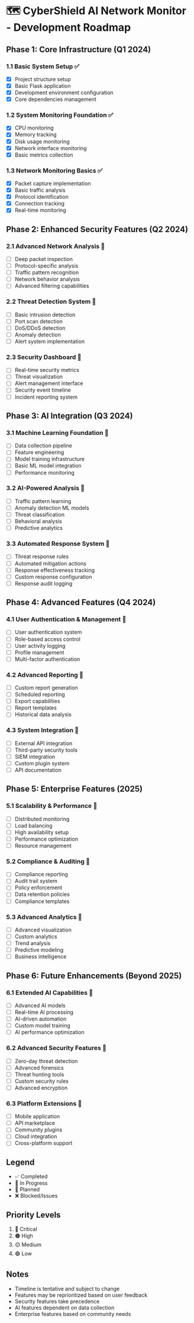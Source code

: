 # 🗺️ CyberShield AI Network Monitor - Development Roadmap

## Phase 1: Core Infrastructure (Q1 2024)

### 1.1 Basic System Setup ✅
- [x] Project structure setup
- [x] Basic Flask application
- [x] Development environment configuration
- [x] Core dependencies management

### 1.2 System Monitoring Foundation ✅
- [x] CPU monitoring
- [x] Memory tracking
- [x] Disk usage monitoring
- [x] Network interface monitoring
- [x] Basic metrics collection

### 1.3 Network Monitoring Basics ✅
- [x] Packet capture implementation
- [x] Basic traffic analysis
- [x] Protocol identification
- [x] Connection tracking
- [x] Real-time monitoring

## Phase 2: Enhanced Security Features (Q2 2024)

### 2.1 Advanced Network Analysis 🚧
- [ ] Deep packet inspection
- [ ] Protocol-specific analysis
- [ ] Traffic pattern recognition
- [ ] Network behavior analysis
- [ ] Advanced filtering capabilities

### 2.2 Threat Detection System 🚧
- [ ] Basic intrusion detection
- [ ] Port scan detection
- [ ] DoS/DDoS detection
- [ ] Anomaly detection
- [ ] Alert system implementation

### 2.3 Security Dashboard 🚧
- [ ] Real-time security metrics
- [ ] Threat visualization
- [ ] Alert management interface
- [ ] Security event timeline
- [ ] Incident reporting system

## Phase 3: AI Integration (Q3 2024)

### 3.1 Machine Learning Foundation 🎯
- [ ] Data collection pipeline
- [ ] Feature engineering
- [ ] Model training infrastructure
- [ ] Basic ML model integration
- [ ] Performance monitoring

### 3.2 AI-Powered Analysis 🎯
- [ ] Traffic pattern learning
- [ ] Anomaly detection ML models
- [ ] Threat classification
- [ ] Behavioral analysis
- [ ] Predictive analytics

### 3.3 Automated Response System 🎯
- [ ] Threat response rules
- [ ] Automated mitigation actions
- [ ] Response effectiveness tracking
- [ ] Custom response configuration
- [ ] Response audit logging

## Phase 4: Advanced Features (Q4 2024)

### 4.1 User Authentication & Management 🎯
- [ ] User authentication system
- [ ] Role-based access control
- [ ] User activity logging
- [ ] Profile management
- [ ] Multi-factor authentication

### 4.2 Advanced Reporting 🎯
- [ ] Custom report generation
- [ ] Scheduled reporting
- [ ] Export capabilities
- [ ] Report templates
- [ ] Historical data analysis

### 4.3 System Integration 🎯
- [ ] External API integration
- [ ] Third-party security tools
- [ ] SIEM integration
- [ ] Custom plugin system
- [ ] API documentation

## Phase 5: Enterprise Features (2025)

### 5.1 Scalability & Performance 🎯
- [ ] Distributed monitoring
- [ ] Load balancing
- [ ] High availability setup
- [ ] Performance optimization
- [ ] Resource management

### 5.2 Compliance & Auditing 🎯
- [ ] Compliance reporting
- [ ] Audit trail system
- [ ] Policy enforcement
- [ ] Data retention policies
- [ ] Compliance templates

### 5.3 Advanced Analytics 🎯
- [ ] Advanced visualization
- [ ] Custom analytics
- [ ] Trend analysis
- [ ] Predictive modeling
- [ ] Business intelligence

## Phase 6: Future Enhancements (Beyond 2025)

### 6.1 Extended AI Capabilities 🎯
- [ ] Advanced AI models
- [ ] Real-time AI processing
- [ ] AI-driven automation
- [ ] Custom model training
- [ ] AI performance optimization

### 6.2 Advanced Security Features 🎯
- [ ] Zero-day threat detection
- [ ] Advanced forensics
- [ ] Threat hunting tools
- [ ] Custom security rules
- [ ] Advanced encryption

### 6.3 Platform Extensions 🎯
- [ ] Mobile application
- [ ] API marketplace
- [ ] Community plugins
- [ ] Cloud integration
- [ ] Cross-platform support

## Legend
- ✅ Completed
- 🚧 In Progress
- 🎯 Planned
- ❌ Blocked/Issues

## Priority Levels
1. 🔴 Critical
2. 🟠 High
3. 🟡 Medium
4. 🟢 Low

## Notes
- Timeline is tentative and subject to change
- Features may be reprioritized based on user feedback
- Security features take precedence
- AI features dependent on data collection
- Enterprise features based on community needs
